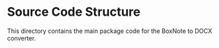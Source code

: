 # Source Code Structure

This directory contains the main package code for the BoxNote to DOCX converter.

